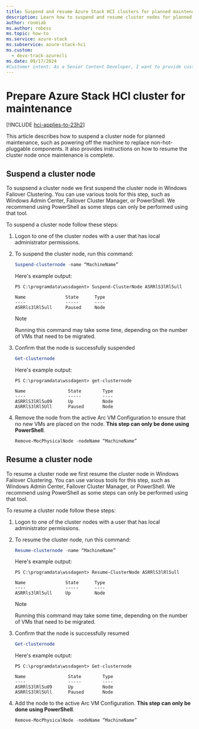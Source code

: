 ```yaml
---
title: Suspend and resume Azure Stack HCI clusters for planned maintenance operations
description: Learn how to suspend and resume cluster nodes for planned maintenance operations.
author: ronmiab
ms.author: robess
ms.topic: how-to
ms.service: azure-stack
ms.subservice: azure-stack-hci
ms.custom:
  - devx-track-azurecli
ms.date: 09/17/2024
#Customer intent: As a Senior Content Developer, I want to provide customers with content and steps to help them successfully suspend and resume their cluster nodes for planned maintenance.
---
```


# Prepare Azure Stack HCI cluster for maintenance

[!INCLUDE [hci-applies-to-23h2](../../includes/hci-applies-to-23h2.md)]

This article describes how to suspend a cluster node for planned maintenance, such as powering off the machine to replace non-hot-pluggable components. It also provides instructions on how to resume the cluster node once maintenance is complete. 

## Suspend a cluster node

To suspsend a cluster node we first suspend the cluster node in Windows Failover Clustering. You can use various tools for this step, such as Windows Admin Center, Failover Cluster Manager, or PowerShell. We recommend using PowerShell as some steps can only be performed using that tool.

To suspend a cluster node follow these steps:

1. Logon to one of the cluster nodes with a user that has local administrator permissions.
1. To suspend the cluster node, run this command:

    ```powershell
    Suspend-clusternode -name “MachineName”
    ```

    Here's example output:

    ```console
    PS C:\programdata\wssdagent> Suspend-ClusterNode ASRRlS3lRl5ull

    Name               State      Type
    ----               -----      ----
    ASRRls3lRl5ull     Paused     Node
    ```

    > [!NOTE]
    > Running this command may take some time, depending on the number of VMs that need to be migrated.

1. Confirm that the node is successfully suspended

    ```powershell
    Get-clusternode
    ```

    Here's example output:

    ```console
    PS C:\programdata\wssdagent> get-clusternode

    Name                State        Type
    ----                -----        ----
    ASRRlS3lRl5u09      Up           Node
    ASRRlS3lRl5Ull      Paused       Node
    ```

1. Remove the node from the active Arc VM Configuration to ensure that no new VMs are placed on the node. **This step can only be done using PowerShell**.

    ```powershell
    Remove-MocPhysicalNode -nodeName “MachineName”
    ```

## Resume a cluster node

To resume a cluster node we first resume the cluster node in Windows Failover Clustering. You can use various tools for this step, such as Windows Admin Center, Failover Cluster Manager, or PowerShell. We recommend using PowerShell as some steps can only be performed using that tool.

To resume a cluster node follow these steps:

1. Logon to one of the cluster nodes with a user that has local administrator permissions.
1. To resume the cluster node, run this command:

    ```powershell
    Resume-clusternode -name “MachineName” 
    ```

    Here's example output:

    ```console
    PS C:\programdata\wssdagent> Resume-ClusterNode ASRRlS3lRl5ull

    Name               State      Type
    ----               -----      ----
    ASRRls3lRl5ull     Up         Node
    ```

    > [!NOTE]
    > Running this command may take some time, depending on the number of VMs that need to be migrated.

1. Confirm that the node is successfully resumed

    ```powershell
    Get-clusternode
    ```

    Here's example output:

    ```console
    PS C:\programdata\wssdagent> Get-clusternode

    Name                State        Type
    ----                -----        ----
    ASRRlS3lRl5u09      Up           Node
    ASRRlS3lRl5Ull      Paused       Node
    ```

1. Add the node to the active Arc VM Configuration. **This step can only be done using PowerShell**.

    ```powershell
    Remove-MocPhysicalNode -nodeName “MachineName”
    ```